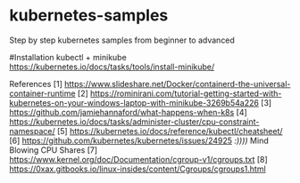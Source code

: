 # kubernetes-samples
Step by step kubernetes samples from beginner to advanced

#Installation
kubectl + minikube
https://kubernetes.io/docs/tasks/tools/install-minikube/

	

References
[1] https://www.slideshare.net/Docker/containerd-the-universal-container-runtime
[2] https://rominirani.com/tutorial-getting-started-with-kubernetes-on-your-windows-laptop-with-minikube-3269b54a226
[3] https://github.com/jamiehannaford/what-happens-when-k8s
[4] https://kubernetes.io/docs/tasks/administer-cluster/cpu-constraint-namespace/ 
[5] https://kubernetes.io/docs/reference/kubectl/cheatsheet/
[6] https://github.com/kubernetes/kubernetes/issues/24925 *:))))* Mind Blowing CPU Shares
[7] https://www.kernel.org/doc/Documentation/cgroup-v1/cgroups.txt
[8] https://0xax.gitbooks.io/linux-insides/content/Cgroups/cgroups1.html